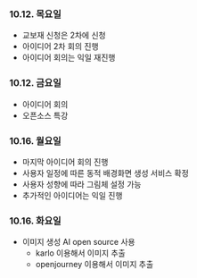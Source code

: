 ### 10.12. 목요일
- 교보재 신청은 2차에 신청
- 아이디어 2차 회의 진행
- 아이디어 회의는 익일 재진행

### 10.12. 금요일
- 아이디어 회의
- 오픈소스 특강

### 10.16. 월요일
- 마지막 아이디어 회의 진행
- 사용자 일정에 따른 동적 배경화면 생성 서비스 확정
- 사용자 성향에 따라 그림체 설정 가능
- 추가적인 아이디어는 익일 진행

### 10.16. 화요일
- 이미지 생성 AI open source 사용
    - karlo 이용해서 이미지 추출
    - openjourney 이용해서 이미지 추출
